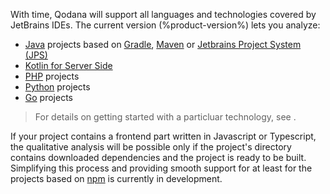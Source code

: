 [//]: # (title: Supported technologies)

With time, Qodana will support all languages and technologies covered by JetBrains IDEs. The current version (%product-version%) lets you analyze:

- [Java](https://www.java.com) projects based on [Gradle](https://gradle.org/), [Maven](https://maven.apache.org/) or [Jetbrains Project
  System (JPS)](https://github.com/JetBrains/JPS)
- [Kotlin for Server Side](https://kotlinlang.org/lp/server-side/)
- [PHP](https://www.php.net) projects
- [Python](https://python.org) projects
- [Go](https://golang.org) projects

> For details on getting started with a particluar technology, see [](linters.md).

If your project contains a frontend part written in Javascript or Typescript, the qualitative analysis will be possible only
if the project's directory contains downloaded dependencies and the project is ready to be built. Simplifying this process and providing smooth support for at least for the projects based on [npm](https://www.npmjs.com) is currently in development.